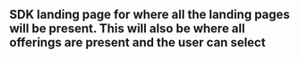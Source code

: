 ## SDK landing page for where all the landing pages will be present. This will also be where all offerings are present and the user can select
 <!-- type: row -->
 <!-- type: card
title: <div style="text-align:center;width:100%;height:25%"><img src="https://raw.githubusercontent.com/Fiserv/connect-pay/develop/assets/images/ios.png" alt="iOS SDK" title="iOS SDK" style="width:auto; height:60px"> </div> <h3 style="text-align:center"> IOS SDK Documentation</h3>
description:
link: ../docs/?path=documentation/iossdk.md
-->
<!-- type: card
title: <div style="text-align:center;width:100%;height:25%"><img src="https://raw.githubusercontent.com/Fiserv/connect-pay/develop/assets/images/android.png" alt="Android SDK" title="Android SDK" style="width:auto; height:60px"> </div> <h3 style="text-align:center"> Android SDK Documentation </h3>
description:
link: ../docs/?path=documentation/androidsdk.md
-->
<!-- type: card
title: <div style="text-align:center;width:100%;height:25%"><img src="https://raw.githubusercontent.com/Fiserv/connect-pay/develop/assets/images/WebOS.png" alt="Web SDK Documentation" title="Web SDK Documentation" style="width:auto; height:60px"> </div> <h3 style="text-align:center"> WebSDK Documentation</h3>
description:
link: ../docs/?path=documentation/websdk.md
-->
<!-- type: row-end -->
